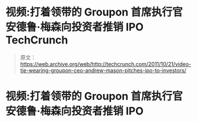 # 视频:打着领带的 Groupon 首席执行官安德鲁·梅森向投资者推销 IPO TechCrunch

> 原文：<https://web.archive.org/web/http://techcrunch.com/2011/10/21/video-tie-wearing-groupon-ceo-andrew-mason-pitches-ipo-to-investors/>

# 视频:打着领带的 Groupon 首席执行官安德鲁·梅森向投资者推销 IPO